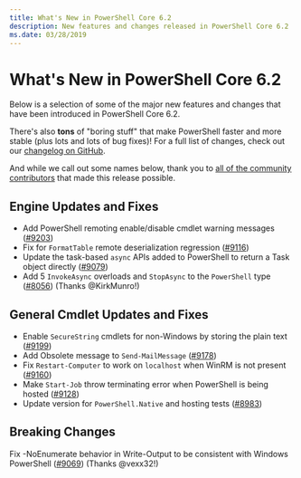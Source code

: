 ```yaml
---
title: What's New in PowerShell Core 6.2
description: New features and changes released in PowerShell Core 6.2
ms.date: 03/28/2019
---
```


# What's New in PowerShell Core 6.2

Below is a selection of some of the major new features and changes that have been introduced
in PowerShell Core 6.2.

There's also **tons** of "boring stuff" that make PowerShell faster and more stable (plus lots and lots of bug fixes)!
For a full list of changes, check out our [changelog on GitHub](https://github.com/PowerShell/PowerShell/blob/master/CHANGELOG.md).

And while we call out some names below, thank you to
[all of the community contributors](https://github.com/PowerShell/PowerShell/graphs/contributors)
that made this release possible.

## Engine Updates and Fixes

- Add PowerShell remoting enable/disable cmdlet warning messages ([#9203][])
- Fix for `FormatTable` remote deserialization regression ([#9116][])
- Update the task-based `async` APIs added to PowerShell to return a Task object directly ([#9079][])
- Add 5 `InvokeAsync` overloads and `StopAsync` to the `PowerShell` type ([#8056][]) (Thanks @KirkMunro!)

## General Cmdlet Updates and Fixes

- Enable `SecureString` cmdlets for non-Windows by storing the plain text ([#9199][])
- Add Obsolete message to `Send-MailMessage` ([#9178][])
- Fix `Restart-Computer` to work on `localhost` when WinRM is not present ([#9160][])
- Make `Start-Job` throw terminating error when PowerShell is being hosted ([#9128][])
- Update version for `PowerShell.Native` and hosting tests ([#8983][])

## Breaking Changes

Fix -NoEnumerate behavior in Write-Output to be consistent with Windows PowerShell ([#9069][]) (Thanks @vexx32!)

<!-- Link references -->
[#8056]: https://github.com/PowerShell/PowerShell/pull/8056
[#8983]: https://github.com/PowerShell/PowerShell/pull/8983
[#9069]: https://github.com/PowerShell/PowerShell/pull/9069
[#9079]: https://github.com/PowerShell/PowerShell/pull/9079
[#9116]: https://github.com/PowerShell/PowerShell/pull/9116
[#9128]: https://github.com/PowerShell/PowerShell/pull/9128
[#9160]: https://github.com/PowerShell/PowerShell/pull/9160
[#9178]: https://github.com/PowerShell/PowerShell/pull/9178
[#9199]: https://github.com/PowerShell/PowerShell/pull/9199
[#9203]: https://github.com/PowerShell/PowerShell/pull/9203
